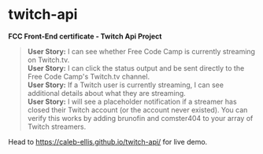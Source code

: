 # twitch-api
**FCC Front-End certificate - Twitch Api Project** <br>

>**User Story:** I can see whether Free Code Camp is currently streaming on Twitch.tv.<br>
>**User Story:** I can click the status output and be sent directly to the Free Code Camp's Twitch.tv channel.<br>
>**User Story:** If a Twitch user is currently streaming, I can see additional details about what they are streaming.<br>
>**User Story:** I will see a placeholder notification if a streamer has closed their Twitch account (or the account never existed). You can verify this works by adding brunofin and comster404 to your array of Twitch streamers.<br>

Head to https://caleb-ellis.github.io/twitch-api/ for live demo.
